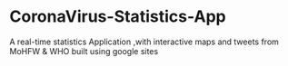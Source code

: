 # CoronaVirus-Statistics-App
A real-time statistics Application  ,with interactive maps and tweets from MoHFW &amp; WHO built using google sites

